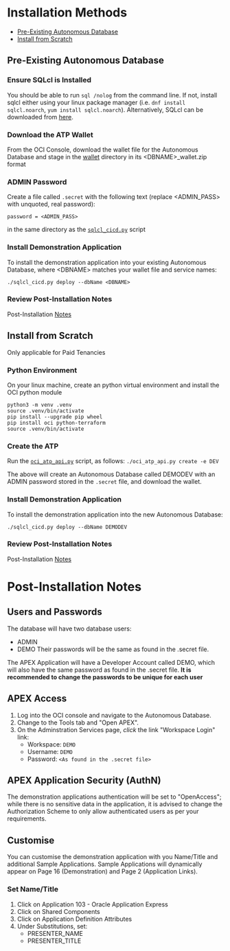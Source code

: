 # Installation Methods
- [Pre-Existing Autonomous Database](#Pre--Existing-Autonomous-Database)
- [Install from Scratch](#From-Scratch)

## Pre-Existing Autonomous Database

### Ensure SQLcl is Installed
You should be able to run `sql /nolog` from the command line.  If not, install sqlcl either using your linux package manager (i.e. `dnf install sqlcl.noarch`, `yum install sqlcl.noarch`).  Alternatively, SQLcl can be downloaded from [here](https://www.oracle.com/uk/tools/downloads/sqlcl-downloads.html).

### Download the ATP Wallet
From the OCI Console, download the wallet file for the Autonomous Database and stage in the [wallet](wallet/) directory in its \<DBNAME\>_wallet.zip format

### ADMIN Password
Create a file called `.secret` with the following text (replace \<ADMIN_PASS\> with unquoted, real password):
```
password = <ADMIN_PASS>
```
in the same directory as the [`sqlcl_cicd.py`](../sqlcl_cicd.py) script

### Install Demonstration Application
To install the demonstration application into your existing Autonomous Database, where \<DBNAME\> matches your wallet file and service names:
```
./sqlcl_cicd.py deploy --dbName <DBNAME>
```

### Review Post-Installation Notes
Post-Installation [Notes](#Post--Installation-Notes)

## Install from Scratch
Only applicable for Paid Tenancies

### Python Environment
On your linux machine, create an python virtual environment and install the OCI python module
```
python3 -m venv .venv
source .venv/bin/activate
pip install --upgrade pip wheel
pip install oci python-terraform
source .venv/bin/activate
```

### Create the ATP
Run the [`oci_atp_api.py`](../oci_atp_api.py) script, as follows:
`./oci_atp_api.py create -e DEV`

The above will create an Autonomous Database called DEMODEV with an ADMIN password stored in the `.secret` file, and download the wallet.

### Install Demonstration Application
To install the demonstration application into the new Autonomous Database:
```
./sqlcl_cicd.py deploy --dbName DEMODEV
```

### Review Post-Installation Notes
Post-Installation [Notes](#Post--Installation-Notes)

# Post-Installation Notes
## Users and Passwords
The database will have two database users: 
* ADMIN 
* DEMO
Their passwords will be the same as found in the .secret file.

The APEX Application will have a Developer Account called DEMO, which will also have the same password as found in the .secret file.
**It is recommended to change the passwords to be unique for each user**

## APEX Access
1. Log into the OCI console and navigate to the Autonomous Database.  
2. Change to the Tools tab and "Open APEX".
3. On the Adminstration Services page, *click* the link "Workspace Login" link:
	* Workspace: `DEMO`
	* Username:  `DEMO`
	* Password: `<As found in the .secret file>`

## APEX Application Security (AuthN)
The demonstration applications authentication will be set to "OpenAccess"; while there is no sensitive data in the application, it is advised to change the Authorization Scheme to only allow authenticated users as per your requirements.

## Customise
You can customise the demonstration application with you Name/Title and additional Sample Applications.  Sample Applications will dynamically appear on Page 16 (Demonstration) and Page 2 (Application Links).

### Set Name/Title
1. Click on Application 103 - Oracle Application Express
2. Click on Shared Components
3. Click on Application Definition Attributes
4. Under Substitutions, set:
	* PRESENTER_NAME
	* PRESENTER_TITLE
